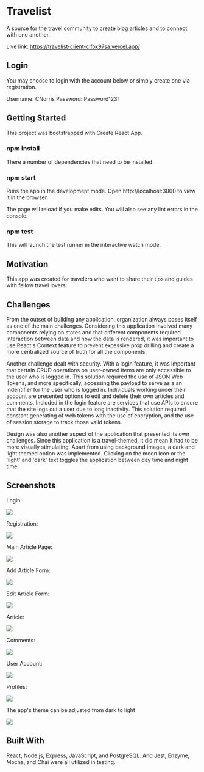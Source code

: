 # Travelist

A source for the travel community to create blog articles and to connect with one another.

Live link: https://travelist-client-clfox97sa.vercel.app/

## Login

You may choose to login with the account below or simply create one via registration.

Username: CNorris
Password: Password123!

## Getting Started

This project was bootstrapped with Create React App.

### npm install

There a number of dependencies that need to be installed.

### npm start

Runs the app in the development mode.
Open http://localhost:3000 to view it in the browser.

The page will reload if you make edits.
You will also see any lint errors in the console.

### npm test

This will launch the test runner in the interactive watch mode.

## Motivation

This app was created for travelers who want to share their tips and guides with fellow travel lovers.

## Challenges

From the outset of building any application, organization always poses itself as one of the main challenges. Considering this application involved many components relying on states and that different components required interaction between data and how the data is rendered, it was important to use React's Context feature to prevent excessive prop drilling and create a more centralized source of truth for all the components.

Another challenge dealt with security. With a login feature, it was important that certain CRUD operations on user-owned items are only accessible to the user who is logged in. This solution required the use of JSON Web Tokens, and more specifically, accessing the payload to serve as a an indentifier for the user who is logged in. Individuals working under their account are presented options to edit and delete their own articles and comments. Included in the login feature are services that use APIs to ensure that the site logs out a user due to long inactivity. This solution required constant generating of web tokens with the use of encryption, and the use of session storage to track those valid tokens.

Design was also another aspect of the application that presented its own challenges. Since this application is a travel-themed, it did mean it had to be more visually stimulating. Apart from using background images, a dark and light themed option was implemented. Clicking on the moon icon or the 'light' and 'dark' text toggles the application between day time and night time.

## Screenshots

<p align="left">
  <p>Login:</p>
  <img src="screenshots/LoginForm.png">
</p>

<p align="left">
  <p>Registration:</p>
  <img src="screenshots/RegistrationForm.png">
</p>

<p align="left">
  <p>Main Article Page:</p>
  <img src="screenshots/ArticleList.png">
</p>

<p align="left">
  <p>Add Article Form:</p>
  <img src="screenshots/AddArticleForm.png">
</p>

<p align="left">
  <p>Edit Article Form:</p>
  <img src="screenshots/EditArticleForm.png">
</p>

<p align="left">
  <p>Article:</p>
  <img src="screenshots/Article.png">
</p>

<p align="left">
  <p>Comments:</p>
  <img src="screenshots/Comments.png">
</p>

<p align="left">
  <p>User Account:</p>
  <img src="screenshots/UserAccount.png">
</p>

<p align="left">
  <p>Profiles:</p>
  <img src="screenshots/Profiles.png">
</p>

<p align="left">
  <p>The app's theme can be adjusted from dark to light</p>
  <img src="screenshots/Light.png">
</p>

## Built With

React, Node.js, Express, JavaScript, and PostgreSQL. And Jest, Enzyme, Mocha, and Chai were all utilized in testing.
